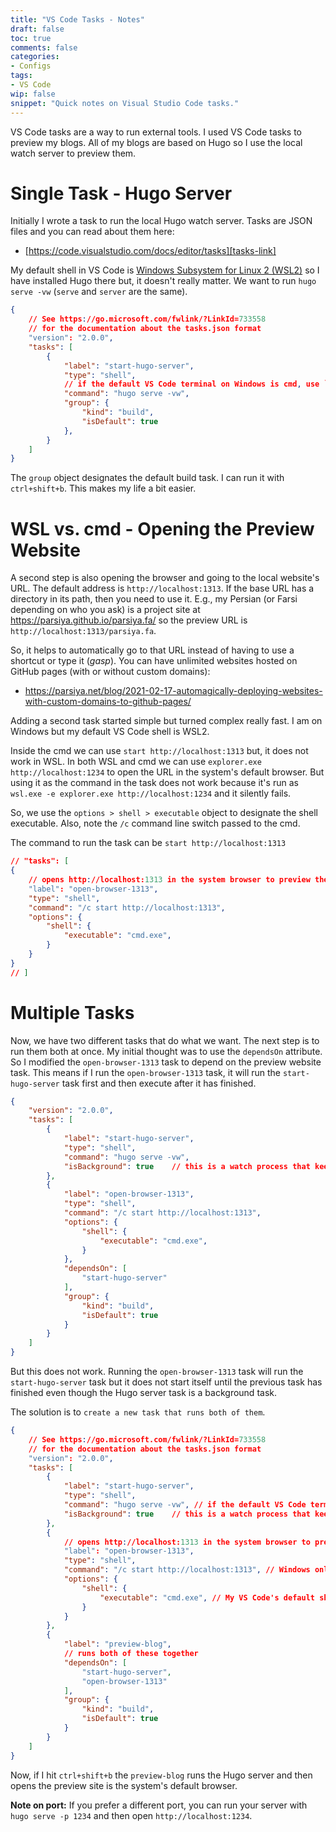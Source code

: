 ```yaml
---
title: "VS Code Tasks - Notes"
draft: false
toc: true
comments: false
categories:
- Configs
tags:
- VS Code
wip: false
snippet: "Quick notes on Visual Studio Code tasks."
---
```



VS Code tasks are a way to run external tools. I used VS Code tasks to preview
my blogs. All of my blogs are based on Hugo so I use the local watch server to
preview them.

# Single Task - Hugo Server
Initially I wrote a task to run the local Hugo watch server. Tasks are JSON
files and you can read about them here:

* [https://code.visualstudio.com/docs/editor/tasks][tasks-link]

[tasks-link]: https://code.visualstudio.com/docs/editor/tasks

My default shell in VS Code is [Windows Subsystem for Linux 2 (WSL2)][wsl-link]
so I have installed Hugo there but, it doesn't really matter. We want to run
`hugo serve -vw` (`serve` and `server` are the same).

[wsl-link]: https://docs.microsoft.com/en-us/windows/wsl/install-win10
[hugo-server]: https://gohugo.io/commands/hugo_server/

```json
{
    // See https://go.microsoft.com/fwlink/?LinkId=733558
    // for the documentation about the tasks.json format
    "version": "2.0.0",
    "tasks": [
        {
            "label": "start-hugo-server",
            "type": "shell",
            // if the default VS Code terminal on Windows is cmd, use `wsl.exe hugo serve -vw`
            "command": "hugo serve -vw",
            "group": {
                "kind": "build",
                "isDefault": true
            },
        }
    ]
}
```

The `group` object designates the default build task. I can run it with
`ctrl+shift+b`. This makes my life a bit easier.

# WSL vs. cmd - Opening the Preview Website
A second step is also opening the browser and going to the local website's URL.
The default address is `http://localhost:1313`. If the base URL has a directory
in its path, then you need to use it. E.g., my Persian (or Farsi depending on
who you ask) is a project site at https://parsiya.github.io/parsiya.fa/ so the
preview URL is `http://localhost:1313/parsiya.fa`.

So, it helps to automatically go to that URL instead of having to use a shortcut
or type it (*gasp*). You can have unlimited websites hosted on GitHub pages
(with or without custom domains):

* https://parsiya.net/blog/2021-02-17-automagically-deploying-websites-with-custom-domains-to-github-pages/

Adding a second task started simple but turned complex really fast. I am on
Windows but my default VS Code shell is WSL2.

Inside the cmd we can use `start http://localhost:1313` but, it does not work in
WSL. In both WSL and cmd we can use `explorer.exe http://localhost:1234` to open
the URL in the system's default browser. But using it as the command in the task
does not work because it's run as `wsl.exe -e explorer.exe
http://localhost:1234` and it silently fails.

So, we use the `options > shell > executable` object to designate the shell
executable. Also, note the `/c` command line switch passed to the cmd.

The command to run the task can be `start http://localhost:1313`

```json
// "tasks": [
{
    // opens http://localhost:1313 in the system browser to preview the site.
    "label": "open-browser-1313",
    "type": "shell",
    "command": "/c start http://localhost:1313",
    "options": {
        "shell": {
            "executable": "cmd.exe",
        }
    }
}
// ]
```

# Multiple Tasks
Now, we have two different tasks that do what we want. The next step is to run
them both at once. My initial thought was to use the `dependsOn` attribute. So I
modified the `open-browser-1313` task to depend on the preview website task.
This means if I run the `open-browser-1313` task, it will run the
`start-hugo-server` task first and then execute after it has finished.

```json
{
    "version": "2.0.0",
    "tasks": [
        {
            "label": "start-hugo-server",
            "type": "shell",
            "command": "hugo serve -vw",
            "isBackground": true    // this is a watch process that keeps running
        },
        {
            "label": "open-browser-1313",
            "type": "shell",
            "command": "/c start http://localhost:1313",
            "options": {
                "shell": {
                    "executable": "cmd.exe",
                }
            },
            "dependsOn": [
                "start-hugo-server"
            ],
            "group": {
                "kind": "build",
                "isDefault": true
            }
        }
    ]
}
```

But this does not work. Running the `open-browser-1313` task will run the
`start-hugo-server` task but it does not start itself until the previous task
has finished even though the Hugo server task is a background task.

The solution is to `create a new task that runs both of them`.

```json
{
    // See https://go.microsoft.com/fwlink/?LinkId=733558
    // for the documentation about the tasks.json format
    "version": "2.0.0",
    "tasks": [
        {
            "label": "start-hugo-server",
            "type": "shell",
            "command": "hugo serve -vw", // if the default VS Code terminal on Windows is cmd, use `wsl.exe hugo serve -vw`
            "isBackground": true    // this is a watch process that keeps running
        },
        {
            // opens http://localhost:1313 in the system browser to preview the site.
            "label": "open-browser-1313",
            "type": "shell",
            "command": "/c start http://localhost:1313", // Windows only thing.
            "options": {
                "shell": {
                    "executable": "cmd.exe", // My VS Code's default shell is wsl so I have to change the shell to cmd.exe here.
                }
            }
        },
        {
            "label": "preview-blog",
            // runs both of these together
            "dependsOn": [
                "start-hugo-server",
                "open-browser-1313"
            ],
            "group": {
                "kind": "build",
                "isDefault": true
            }
        }
    ]
}
```

Now, if I hit `ctrl+shift+b` the `preview-blog` runs the Hugo server and then
opens the preview site is the system's default browser.

**Note on port:** If you prefer a different port, you can run your server 
with `hugo serve -p 1234` and then open `http://localhost:1234`.